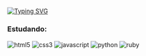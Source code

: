 </br>

[![Typing SVG](https://readme-typing-svg.herokuapp.com/?color=ffffff&size=34&width=1000&center=true&lines=Olá!+Sou+Letícia+Geovana.+:%29)](https://git.io/typing-svg)

### Estudando:

<div style="display: inline_block">
  <img align="center" alt="html5" src="https://img.shields.io/badge/HTML5-E34F26.svg?style=for-the-badge&logo=HTML5&logoColor=white"/>
  <img align="center" alt="css3" src="https://img.shields.io/badge/CSS-663399.svg?style=for-the-badge&logo=CSS&logoColor=white&color=1572b6"/>
  <img align="center" alt="javascript" src="https://img.shields.io/badge/JavaScript-F7DF1E.svg?style=for-the-badge&logo=JavaScript&logoColor=black"/>
  <img align="center" alt="python" src="https://img.shields.io/badge/Python-14354C.svg?style=for-the-badge&logo=Python&logoColor=white"/>
  <img align="center" alt="ruby" src="https://img.shields.io/badge/Ruby-D30001.svg?style=for-the-badge&logo=Ruby&logoColor=white">
</div>
